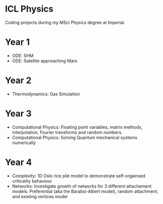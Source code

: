 # ICL Physics

Coding projects during my MSci Physics degree at Imperial.

# Year 1
* ODE: SHM
* ODE: Satellite approaching Mars

# Year 2
* Thermodynamics: Gas Simulation

# Year 3
* Computational Physics: Floating point variables, matrix methods, interpolation, Fourier transforms and random numbers.
* Computational Physics: Solving Quantum mechanical systems numerically

# Year 4
* Complexity: 1D Oslo rice pile model to demonstrate self-orgainsed criticality behaviour
* Networks: Investigate growth of networks for 3 different attachement models: Preferential (aka the Barabsi-Albert model), random attachment, and existing vertices model